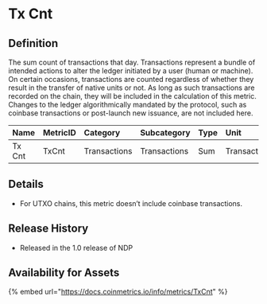 # Tx Cnt

## Definition

The sum count of transactions that day. Transactions represent a bundle of intended actions to alter the ledger initiated by a user \(human or machine\). On certain occasions, transactions are counted regardless of whether they result in the transfer of native units or not. As long as such transactions are recorded on the chain, they will be included in the calculation of this metric. Changes to the ledger algorithmically mandated by the protocol, such as coinbase transactions or post-launch new issuance, are not included here.

| Name | MetricID | Category | Subcategory | Type | Unit | Interval |
| :--- | :--- | :--- | :--- | :--- | :--- | :--- |
| Tx Cnt | TxCnt | Transactions | Transactions | Sum | Transactions | 1 day |

## Details

* For UTXO chains, this metric doesn’t include coinbase transactions.

## Release History

* Released in the 1.0 release of NDP

## Availability for Assets

{% embed url="https://docs.coinmetrics.io/info/metrics/TxCnt" %}

